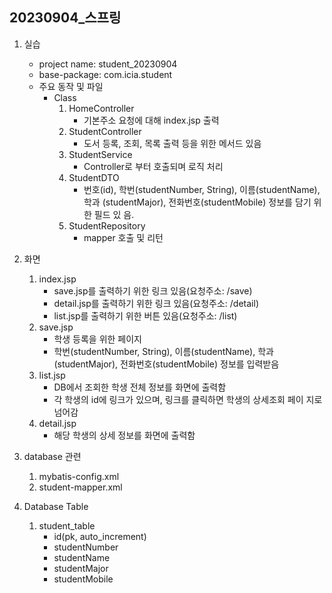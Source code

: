 ## 20230904_스프링
1. 실습
   -  project name: student_20230904
   -  base-package: com.icia.student
   - 주요 동작 및 파일
     - Class
       1. HomeController
          - 기본주소 요청에 대해 index.jsp 출력
       2. StudentController
          - 도서 등록, 조회, 목록 출력 등을 위한 메서드 있음
       3. StudentService
          - Controller로 부터 호출되며 로직 처리
       4. StudentDTO
          - 번호(id), 학번(studentNumber, String), 이름(studentName), 학과
          (studentMajor), 전화번호(studentMobile) 정보를 담기 위한 필드 있
          음.
       5. StudentRepository
          - mapper 호출 및 리턴
2. 화면
   1. index.jsp
      - save.jsp를 출력하기 위한 링크 있음(요청주소: /save)
      - detail.jsp를 출력하기 위한 링크 있음(요청주소: /detail)
      - list.jsp를 출력하기 위한 버튼 있음(요청주소: /list)
   2. save.jsp
      - 학생 등록을 위한 페이지
      - 학번(studentNumber, String), 이름(studentName), 학과
      (studentMajor), 전화번호(studentMobile) 정보를 입력받음
   3. list.jsp
      - DB에서 조회한 학생 전체 정보를 화면에 출력함
      - 각 학생의 id에 링크가 있으며, 링크를 클릭하면 학생의 상세조회 페이
      지로 넘어감
   4. detail.jsp
      - 해당 학생의 상세 정보를 화면에 출력함

3. database 관련
   1. mybatis-config.xml
   2. student-mapper.xml
4. Database Table
   1. student_table
      - id(pk, auto_increment)
      - studentNumber 
      - studentName 
      - studentMajor 
      - studentMobile